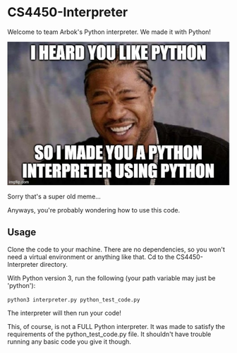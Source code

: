 # CS4450-Interpreter

Welcome to team Arbok's Python interpreter. We made it with Python!

![meme](./img/meme.jpg)

Sorry that's a super old meme...

Anyways, you're probably wondering how to use this code.

## Usage

Clone the code to your machine. There are no dependencies, so you won't need a virtual environment or anything like that. Cd to the CS4450-Interpreter directory.

With Python version 3, run the following (your path variable may just be 'python'):

```python3 interpreter.py python_test_code.py```

The interpreter will then run your code!

This, of course, is not a FULL Python interpreter. It was made to satisfy the requirements of the python_test_code.py file. It shouldn't have trouble running any basic code you give it though.
